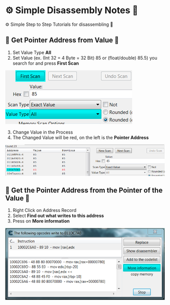 # ⚙️ Simple Disassembly Notes 🔧
⚙️ Simple Step to Step Tutorials for disassembling 🔧

## 🔧 Get Pointer Address from Value 🔧

1. Set Value Type **All**
2. Set Value (ex. (Int 32 = 4 Byte = 32 Bit) 85 or (float/double) 85.5) you search for and press **First Scan**

![Get_Pointer Address_From_Value](Images/Get_Pointer_From_Value.png)

3. Change Value in the Process
4. The Changed Value will be red, on the left is the **Pointer Address**

![Get_Pointer Address_From_Value](Images/Get_Pointer_From_Value_2.png)

## 🔧 Get the Pointer Address from the Pointer of the Value 🔧

1. Right Click on Address Record
2. Select **Find out what writes to this address**
3. Press on **More information**

![Get the Pointer Address from the Pointer of the Value ](Images/Get_the_Pointer_Address_from_the_Pointer_of_the_Value.png)


